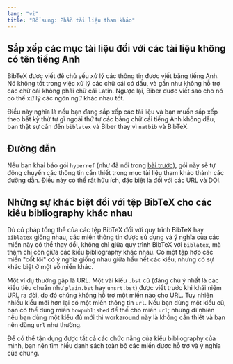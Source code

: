 ```yaml
---
lang: "vi"
title: "Bổ sung: Phần tài liệu tham khảo"
---
```


## Sắp xếp các mục tài liệu đối với các tài liệu không có tên tiếng Anh

BibTeX được viết để chủ yếu xử lý các thông tin được viết bằng tiếng Anh. Nó
không tốt trong việc xử lý các chữ cái có dấu, và gần như không hỗ trợ các chữ
cái không phải chữ cái Latin. Ngược lại, Biber được viết sao cho nó có thể xử lý
các ngôn ngữ khác nhau tốt.

Điều này nghĩa là nếu bạn đang sắp xếp các tài liệu và bạn muốn sắp xếp theo bất
kỳ thứ tự gì ngoài thứ tự các bảng chữ cái tiếng Anh không dấu, bạn thật sự cần
đến `biblatex` và Biber thay vì `natbib` và BibTeX.

## Đường dẫn

Nếu bạn khai báo gói `hyperref` (như đã nói trong [bài trước](more-09)), gói này
sẽ tự động chuyển các thông tin cần thiết trong mục tài liệu tham khảo thành các
đường dẫn. Điều này có thể rất hữu ích, đặc biệt là đối với các URL và DOI.

## Những sự khác biệt đối với tệp BibTeX cho các kiểu bibliography khác nhau

Dù cú pháp tổng thể của các tệp BibTeX đối với quy trình BibTeX hay `biblatex`
giống nhau, các miền thông tin được sử dụng và ý nghĩa của các miền này có thể
thay đổi, không chỉ giữa quy trình BibTeX với `biblatex`, mà thậm chí còn giữa
các kiểu bibliography khác nhau. Có một tập hợp các miền "cốt lõi" có ý nghĩa
giống nhau giữa hầu hết các kiểu, nhưng có sự khác biệt ở một số miền khác.

Một ví dụ thường gặp là URL. Một vài kiểu `.bst` cũ (đáng chú ý nhất là các kiểu
tiêu chuẩn như `plain.bst` hay `unsrt.bst`) được viết trước khi khái niệm URL ra
đời, do đó chúng không hỗ trợ một miền nào cho URL. Tuy nhiên nhiều kiểu mới hơn
lại có một miền thông tin `url`. Nếu bạn dùng một kiểu cũ, bạn có thể dùng miền
`howpublished` để thế cho miền `url`; nhưng dĩ nhiên nếu bạn dùng một kiểu đủ
mới thì workaround này là không cần thiết và bạn nên dùng `url` như thường.

Để có thể tận dụng được tất cả các chức năng của kiểu bibliography của mình, bạn
nên tìm hiểu danh sách toàn bộ các miền được hỗ trợ và ý nghĩa của chúng.
